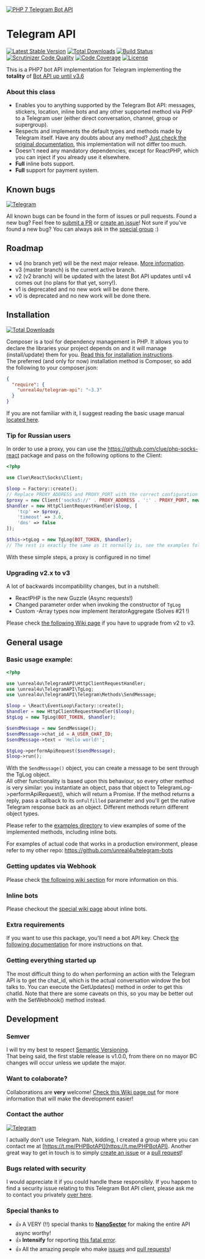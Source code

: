 [![PHP 7 Telegram Bot API](https://github.com/unreal4u/telegram-api/blob/master/examples/binary-test-data/logo-php7-telegram-bot-api-small.png?raw=true)](https://github.com/unreal4u/telegram-api/wiki/100-stars!)

# Telegram API

[![Latest Stable Version](https://poser.pugx.org/unreal4u/telegram-api/v/stable)](https://packagist.org/packages/unreal4u/telegram-api)
[![Total Downloads](https://poser.pugx.org/unreal4u/telegram-api/downloads)](https://packagist.org/packages/unreal4u/telegram-api)
[![Build Status](https://travis-ci.org/unreal4u/telegram-api.svg)](https://travis-ci.org/unreal4u/telegram-api)
[![Scrutinizer Code Quality](https://scrutinizer-ci.com/g/unreal4u/telegram-api/badges/quality-score.png?b=master)](https://scrutinizer-ci.com/g/unreal4u/telegram-api/?branch=master)
[![Code Coverage](https://scrutinizer-ci.com/g/unreal4u/telegram-api/badges/coverage.png?b=master)](https://scrutinizer-ci.com/g/unreal4u/telegram-api/?branch=master)
[![License](https://poser.pugx.org/unreal4u/telegram-api/license)](https://packagist.org/packages/unreal4u/telegram-api)

This is a PHP7 bot API implementation for Telegram implementing the **totality** of [Bot API up until v3.6](https://core.telegram.org/bots/api#february-13-2018)

### About this class

* Enables you to anything supported by the Telegram Bot API: messages, stickers, location, inline bots and any other supported method via PHP to a Telegram user (either direct conversation, channel, group or supergroup).
* Respects and implements the default types and methods made by Telegram itself. Have any doubts about any method? [Just check the original documentation](https://core.telegram.org/bots/api), this implementation will not differ too much.
* Doesn't need any mandatory dependencies, except for ReactPHP, which you can inject if you already use it elsewhere.
* **Full** inline bots support.
* **Full** support for payment system.

## Known bugs

[![Telegram](http://trellobot.doomdns.org/telegrambadge.svg)](https://t.me/PHPBotAPI)

All known bugs can be found in the form of issues or pull requests. Found a new bug? Feel free to [submit a PR](https://github.com/unreal4u/telegram-api/pulls) or
[create an issue](https://github.com/unreal4u/telegram-api/issues)! Not sure if you've found a new bug? You can always ask
in the [special group](https://t.me/PHPBotAPI) :)

## Roadmap

- v4 (no branch yet) will be the next major release. [More information](https://github.com/unreal4u/telegram-api/projects/5).
- v3 (master branch) is the current active branch.
- v2 (v2 branch) will be updated with the latest Bot API updates until v4 comes out (no plans for that yet, sorry!).
- v1 is deprecated and no new work will be done there.
- v0 is deprecated and no new work will be done there.

## Installation

[![Total Downloads](https://poser.pugx.org/unreal4u/telegram-api/downloads)](https://packagist.org/packages/unreal4u/telegram-api)

Composer is a tool for dependency management in PHP. It allows you to declare the libraries your project depends on and it will manage (install/update) them for you. [Read this for installation instructions](https://getcomposer.org/doc/00-intro.md).  
The preferred (and only for now) installation method is Composer, so add the following to your composer.json:

```json
{
  "require": {
    "unreal4u/telegram-api": "~3.3"
  }
}
```

If you are not familiar with it, I suggest reading the basic usage manual [located here](https://getcomposer.org/doc/01-basic-usage.md).

### Tip for Russian users

In order to use a proxy, you can use the https://github.com/clue/php-socks-react package and pass on the following options to the Client:

```php
<?php

use Clue\React\Socks\Client;

$loop = Factory::create();
// Replace PROXY_ADDRESS and PROXY_PORT with the correct configuration
$proxy = new Client('socks5://' . PROXY_ADDRESS . ':' . PROXY_PORT, new Connector($loop));
$handler = new HttpClientRequestHandler($loop, [
    'tcp' => $proxy,
    'timeout' => 3.0,
    'dns' => false
]);

$this->tgLog = new TgLog(BOT_TOKEN, $handler);
// The rest is exactly the same as it normally is, see the examples folder for more information
```

With these simple steps, a proxy is configured in no time!

### Upgrading v2.x to v3

A lot of backwards incompatibility changes, but in a nutshell: 
* ReactPHP is the new Guzzle (Async requests!)
* Changed parameter order when invoking the constructor of `TgLog`
* Custom -Array types now implement IteratorAggregate (Solves #21 !)

Please check [the following Wiki page](https://github.com/unreal4u/telegram-api/wiki/Upgrading-from-v2-to-v3) if you 
have to upgrade from v2 to v3.

## General usage

### Basic usage example:

```php
<?php

use \unreal4u\TelegramAPI\HttpClientRequestHandler;
use \unreal4u\TelegramAPI\TgLog;
use \unreal4u\TelegramAPI\Telegram\Methods\SendMessage;

$loop = \React\EventLoop\Factory::create();
$handler = new HttpClientRequestHandler($loop);
$tgLog = new TgLog(BOT_TOKEN, $handler);

$sendMessage = new SendMessage();
$sendMessage->chat_id = A_USER_CHAT_ID;
$sendMessage->text = 'Hello world!';

$tgLog->performApiRequest($sendMessage);
$loop->run();
```

With the `SendMessage()` object, you can create a message to be sent through the TgLog object.  
All other functionality is based upon this behaviour, so every other method is very similar: you instantiate an object, 
pass that object to TelegramLog->performApiRequest(), which will return a Promise. If the method returns a reply, 
pass a callback to its `onFulfilled` parameter and you'll get the native Telegram response back as an object. 
Different methods return different object types. 

Please refer to the [examples directory](https://github.com/unreal4u/telegram-api/tree/master/examples) to view examples 
of some of the implemented methods, including inline bots. 

For examples of actual code that works in a production environment, please refer to my other repo: https://github.com/unreal4u/telegram-bots

### Getting updates via Webhook

Please check [the following wiki section](https://github.com/unreal4u/telegram-api/wiki/Getting-updates-via-Webhook) for
more information on this.

### Inline bots

Please checkout the [special wiki page](https://github.com/unreal4u/telegram-api/wiki/Inline-Bots) about inline bots.

### Extra requirements

If you want to use this package, you'll need a bot API key. Check 
[the following documentation](https://github.com/unreal4u/telegram-api/wiki/Creating-a-bot) for more instructions 
on that.

### Getting everything started up

The most difficult thing to do when performing an action with the Telegram API is to get the chat_id, which is the 
actual conversation window the bot talks to. You can execute the GetUpdates() method in order to get this chatId. Note
that there are some caveats on this, so you may be better out with the SetWebhook() method instead. 

## Development

### Semver

I will try my best to respect [Semantic Versioning](http://semver.org).  
That being said, the first stable release is v1.0.0, from there on no mayor BC changes will occur unless we update
the major.

### Want to colaborate?

Collaborations are **very** welcome! [Check this Wiki page out](https://github.com/unreal4u/telegram-api/wiki/Want-to-colaborate%3F) 
for more information that will make the development easier!

### Contact the author

[![Telegram](http://trellobot.doomdns.org/telegrambadge.svg)](https://t.me/PHPBotAPI)

I actually don't use Telegram. Nah, kidding, I created a group where you can contact me at [https://t.me/PHPBotAPI](https://t.me/PHPBotAPI).
Another great way to get in touch is to simply [create an issue](https://github.com/unreal4u/telegram-api/issues) or a
[pull request](https://github.com/unreal4u/telegram-api/pulls)!

### Bugs related with security

I would appreciate it if you could handle these responsibly. If you happen to find a security issue relating to this 
Telegram Bot API client, please ask me to contact you privately [over here](https://t.me/PHPBotAPI).

### Special thanks to

- :+1: A VERY (!!) special thanks to **[NanoSector](https://github.com/Yoshi2889)** for making the entire API async worthy!
- :+1: **Intensify** for reporting [this fatal error](https://github.com/unreal4u/telegram-api/issues/15).
- :+1: All the amazing people who make [issues](https://github.com/unreal4u/telegram-api/issues) and [pull requests](https://github.com/unreal4u/telegram-api/pulls)!
